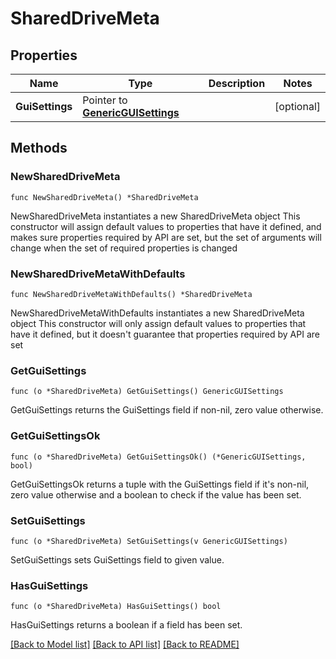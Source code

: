 # SharedDriveMeta

## Properties

Name | Type | Description | Notes
------------ | ------------- | ------------- | -------------
**GuiSettings** | Pointer to [**GenericGUISettings**](GenericGUISettings.md) |  | [optional] 

## Methods

### NewSharedDriveMeta

`func NewSharedDriveMeta() *SharedDriveMeta`

NewSharedDriveMeta instantiates a new SharedDriveMeta object
This constructor will assign default values to properties that have it defined,
and makes sure properties required by API are set, but the set of arguments
will change when the set of required properties is changed

### NewSharedDriveMetaWithDefaults

`func NewSharedDriveMetaWithDefaults() *SharedDriveMeta`

NewSharedDriveMetaWithDefaults instantiates a new SharedDriveMeta object
This constructor will only assign default values to properties that have it defined,
but it doesn't guarantee that properties required by API are set

### GetGuiSettings

`func (o *SharedDriveMeta) GetGuiSettings() GenericGUISettings`

GetGuiSettings returns the GuiSettings field if non-nil, zero value otherwise.

### GetGuiSettingsOk

`func (o *SharedDriveMeta) GetGuiSettingsOk() (*GenericGUISettings, bool)`

GetGuiSettingsOk returns a tuple with the GuiSettings field if it's non-nil, zero value otherwise
and a boolean to check if the value has been set.

### SetGuiSettings

`func (o *SharedDriveMeta) SetGuiSettings(v GenericGUISettings)`

SetGuiSettings sets GuiSettings field to given value.

### HasGuiSettings

`func (o *SharedDriveMeta) HasGuiSettings() bool`

HasGuiSettings returns a boolean if a field has been set.


[[Back to Model list]](../README.md#documentation-for-models) [[Back to API list]](../README.md#documentation-for-api-endpoints) [[Back to README]](../README.md)


